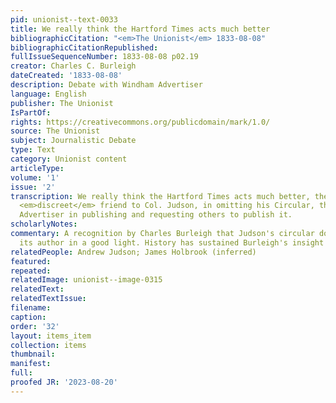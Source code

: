 ```yaml
---
pid: unionist--text-0033
title: We really think the Hartford Times acts much better
bibliographicCitation: "<em>The Unionist</em> 1833-08-08"
bibliographicCitationRepublished: 
fullIssueSequenceNumber: 1833-08-08 p02.19
creator: Charles C. Burleigh
dateCreated: '1833-08-08'
description: Debate with Windham Advertiser
language: English
publisher: The Unionist
IsPartOf: 
rights: https://creativecommons.org/publicdomain/mark/1.0/
source: The Unionist
subject: Journalistic Debate
type: Text
category: Unionist content
articleType: 
volume: '1'
issue: '2'
transcription: We really think the Hartford Times acts much better, the part of a
  <em>discreet</em> friend to Col. Judson, in omitting his Circular, than does the
  Advertiser in publishing and requesting others to publish it.
scholarlyNotes: 
commentary: A recognition by Charles Burleigh that Judson's circular does not present
  its author in a good light. History has sustained Burleigh's insight in this regard.
relatedPeople: Andrew Judson; James Holbrook (inferred)
featured: 
repeated: 
relatedImage: unionist--image-0315
relatedText: 
relatedTextIssue: 
filename: 
caption: 
order: '32'
layout: items_item
collection: items
thumbnail: 
manifest: 
full: 
proofed JR: '2023-08-20'
---
```

